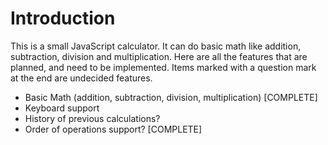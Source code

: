 # Introduction

This is a small JavaScript calculator. It can do basic math like addition, subtraction, division and multiplication. Here are all the features that are planned, and need to be implemented. Items marked with a question mark at the end are undecided features.

* Basic Math (addition, subtraction, division, multiplication) [COMPLETE]
* Keyboard support
* History of previous calculations?
* Order of operations support? [COMPLETE]